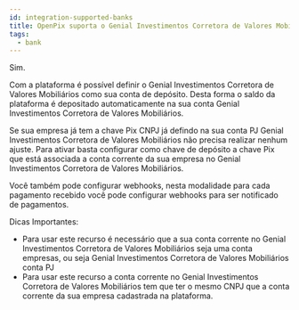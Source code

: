 ```yaml
---
id: integration-supported-banks
title: OpenPix suporta o Genial Investimentos Corretora de Valores Mobiliários ?
tags:
  - bank
---
```


Sim.

Com a plataforma é possível definir o Genial Investimentos Corretora de Valores Mobiliários como sua conta de depósito. Desta forma o saldo da plataforma é depositado automaticamente na sua conta Genial Investimentos Corretora de Valores Mobiliários.

Se sua empresa já tem a chave Pix CNPJ já defindo na sua conta PJ Genial Investimentos Corretora de Valores Mobiliários não precisa realizar nenhum ajuste. Para ativar basta configurar como chave de depósito a chave Pix que está associada a conta corrente da sua empresa no Genial Investimentos Corretora de Valores Mobiliários.

Você também pode configurar webhooks, nesta modalidade para cada pagamento recebido você pode configurar webhooks para ser notificado de pagamentos.

Dicas Importantes:

- Para usar este recurso é necessário que a sua conta corrente no Genial Investimentos Corretora de Valores Mobiliários seja uma conta empresas, ou seja Genial Investimentos Corretora de Valores Mobiliários conta PJ
- Para usar este recurso a conta corrente no Genial Investimentos Corretora de Valores Mobiliários tem que ter o mesmo CNPJ que a conta corrente da sua empresa cadastrada na plataforma.
